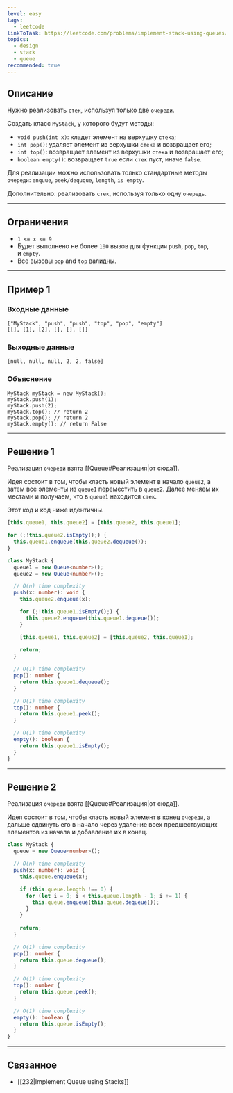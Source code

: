 ```yaml
---
level: easy
tags:
  - leetcode
linkToTask: https://leetcode.com/problems/implement-stack-using-queues/description/
topics:
  - design
  - stack
  - queue
recommended: true
---
```

## Описание

Нужно реализовать `стек`, используя только две `очереди`.

Создать класс `MyStack`, у которого будут методы:

- `void push(int x)`: кладет элемент на верхушку `стека`;
- `int pop()`: удаляет элемент из верхушки `стека` и возвращает его;
- `int top()`: возвращает элемент из верхушки `стека` и возвращает его;
- `boolean empty()`: возвращает `true` если `стек` пуст, иначе `false`.

Для реализации можно использовать только стандартные методы `очереди`: `enquue`, `peek/dequque`, `length`, `is empty`.

Дополнительно: реализовать `стек`, используя только одну `очередь`.

---
## Ограничения

- `1 <= x <= 9`
- Будет выполнено не более `100` вызов для функция `push`, `pop`, `top`, и `empty`.
- Все вызовы `pop` and `top` валидны.

---
## Пример 1

### Входные данные

```
["MyStack", "push", "push", "top", "pop", "empty"]
[[], [1], [2], [], [], []]
```
### Выходные данные

```
[null, null, null, 2, 2, false]
```
### Объяснение

```
MyStack myStack = new MyStack();
myStack.push(1);
myStack.push(2);
myStack.top(); // return 2
myStack.pop(); // return 2
myStack.empty(); // return False
```

---
## Решение 1

Реализация `очереди` взята [[Queue#Реализация|от сюда]].

Идея состоит в том, чтобы класть новый элемент в начало `queue2`, а затем все элементы из `queue1` переместить в `queue2`. Далее меняем их местами и получаем, что в `queue1` находится `стек`.

Этот код и код ниже идентичны.

```typescript
[this.queue1, this.queue2] = [this.queue2, this.queue1];
```

```typescript
for (;!this.queue2.isEmpty();) {
  this.queue1.enqueue(this.queue2.dequeue());
}
```

```typescript
class MyStack {
  queue1 = new Queue<number>();
  queue2 = new Queue<number>();

  // O(n) time complexity
  push(x: number): void {
    this.queue2.enqueue(x);

    for (;!this.queue1.isEmpty();) {
      this.queue2.enqueue(this.queue1.dequeue());
    }

    [this.queue1, this.queue2] = [this.queue2, this.queue1];
    
    return;
  }

  // O(1) time complexity
  pop(): number {
    return this.queue1.dequeue();
  }

  // O(1) time complexity
  top(): number {
    return this.queue1.peek();
  }

  // O(1) time complexity
  empty(): boolean {
    return this.queue1.isEmpty();
  }
}
```

---
## Решение 2

Реализация `очереди` взята [[Queue#Реализация|от сюда]].

Идея состоит в том, чтобы класть новый элемент в конец `очереди`, а дальше сдвинуть его в начало через удаление всех предшествующих элементов из начала и добавление их в конец.

```typescript
class MyStack {
  queue = new Queue<number>();

  // O(n) time complexity
  push(x: number): void {
    this.queue.enqueue(x);

    if (this.queue.length !== 0) {
      for (let i = 0; i < this.queue.length - 1; i += 1) {
        this.queue.enqueue(this.queue.dequeue());
      }
    }
    
    return; 
  }

  // O(1) time complexity
  pop(): number {
    return this.queue.dequeue();
  }

  // O(1) time complexity
  top(): number {
    return this.queue.peek();
  }

  // O(1) time complexity
  empty(): boolean {
    return this.queue.isEmpty();
  }
}
```

---
## Связанное

- [[232|Implement Queue using Stacks]]